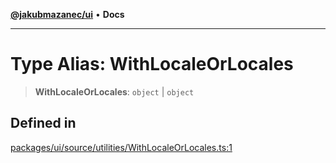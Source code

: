 [**@jakubmazanec/ui**](../README.md) • **Docs**

---

# Type Alias: WithLocaleOrLocales

> **WithLocaleOrLocales**: `object` \| `object`

## Defined in

[packages/ui/source/utilities/WithLocaleOrLocales.ts:1](https://github.com/jakubmazanec/tools/blob/05074a1dedd887672f015df129961cd35c75acfe/packages/ui/source/utilities/WithLocaleOrLocales.ts#L1)
